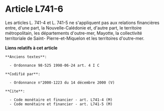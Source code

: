 # Article L741-6

Les articles L. 741-4 et L. 741-5 ne s'appliquent pas aux relations financières entre, d'une part, la Nouvelle-Calédonie et,
d'autre part, le territoire métropolitain, les départements d'outre-mer, Mayotte, la collectivité territoriale de Saint-
Pierre-et-Miquelon et les territoires d'outre-mer.

**Liens relatifs à cet article**

	**Anciens textes**:

	  - Ordonnance 98-525 1998-06-24 art. 4 I C

	**Codifié par**:

	  - Ordonnance n°2000-1223 du 14 décembre 2000 (V)

	**Cite**:

	  - Code monétaire et financier - art. L741-4 (M)
	  - Code monétaire et financier - art. L741-5 (M)
